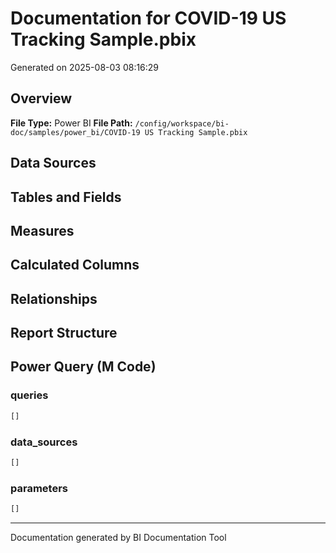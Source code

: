 # Documentation for COVID-19 US Tracking Sample.pbix

Generated on 2025-08-03 08:16:29

## Overview

**File Type:** Power BI
**File Path:** `/config/workspace/bi-doc/samples/power_bi/COVID-19 US Tracking Sample.pbix`

## Data Sources

## Tables and Fields

## Measures

## Calculated Columns

## Relationships

## Report Structure

## Power Query (M Code)

### queries

```m
[]
```

### data_sources

```m
[]
```

### parameters

```m
[]
```

---
Documentation generated by BI Documentation Tool
